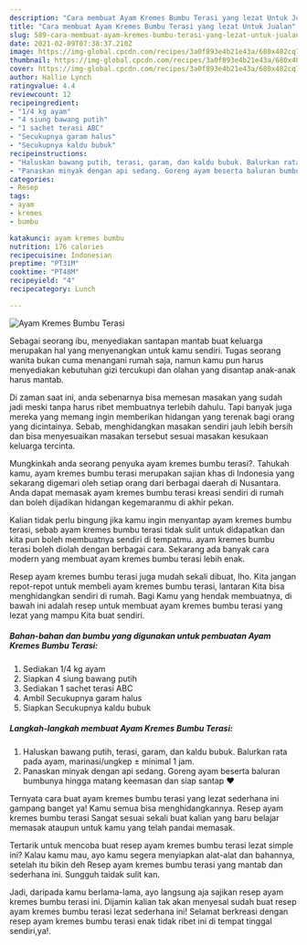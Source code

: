 ```yaml
---
description: "Cara membuat Ayam Kremes Bumbu Terasi yang lezat Untuk Jualan"
title: "Cara membuat Ayam Kremes Bumbu Terasi yang lezat Untuk Jualan"
slug: 589-cara-membuat-ayam-kremes-bumbu-terasi-yang-lezat-untuk-jualan
date: 2021-02-09T07:38:37.210Z
image: https://img-global.cpcdn.com/recipes/3a0f893e4b21e43a/680x482cq70/ayam-kremes-bumbu-terasi-foto-resep-utama.jpg
thumbnail: https://img-global.cpcdn.com/recipes/3a0f893e4b21e43a/680x482cq70/ayam-kremes-bumbu-terasi-foto-resep-utama.jpg
cover: https://img-global.cpcdn.com/recipes/3a0f893e4b21e43a/680x482cq70/ayam-kremes-bumbu-terasi-foto-resep-utama.jpg
author: Hallie Lynch
ratingvalue: 4.4
reviewcount: 12
recipeingredient:
- "1/4 kg ayam"
- "4 siung bawang putih"
- "1 sachet terasi ABC"
- "Secukupnya garam halus"
- "Secukupnya kaldu bubuk"
recipeinstructions:
- "Haluskan bawang putih, terasi, garam, dan kaldu bubuk. Balurkan rata pada ayam, marinasi/ungkep ± minimal 1 jam."
- "Panaskan minyak dengan api sedang. Goreng ayam beserta baluran bumbunya hingga matang keemasan dan siap santap ❤"
categories:
- Resep
tags:
- ayam
- kremes
- bumbu

katakunci: ayam kremes bumbu 
nutrition: 176 calories
recipecuisine: Indonesian
preptime: "PT31M"
cooktime: "PT48M"
recipeyield: "4"
recipecategory: Lunch

---
```



![Ayam Kremes Bumbu Terasi](https://img-global.cpcdn.com/recipes/3a0f893e4b21e43a/680x482cq70/ayam-kremes-bumbu-terasi-foto-resep-utama.jpg)

Sebagai seorang ibu, menyediakan santapan mantab buat keluarga merupakan hal yang menyenangkan untuk kamu sendiri. Tugas seorang  wanita bukan cuma menangani rumah saja, namun kamu pun harus menyediakan kebutuhan gizi tercukupi dan olahan yang disantap anak-anak harus mantab.

Di zaman  saat ini, anda sebenarnya bisa memesan masakan yang sudah jadi meski tanpa harus ribet membuatnya terlebih dahulu. Tapi banyak juga mereka yang memang ingin memberikan hidangan yang terenak bagi orang yang dicintainya. Sebab, menghidangkan masakan sendiri jauh lebih bersih dan bisa menyesuaikan masakan tersebut sesuai masakan kesukaan keluarga tercinta. 



Mungkinkah anda seorang penyuka ayam kremes bumbu terasi?. Tahukah kamu, ayam kremes bumbu terasi merupakan sajian khas di Indonesia yang sekarang digemari oleh setiap orang dari berbagai daerah di Nusantara. Anda dapat memasak ayam kremes bumbu terasi kreasi sendiri di rumah dan boleh dijadikan hidangan kegemaranmu di akhir pekan.

Kalian tidak perlu bingung jika kamu ingin menyantap ayam kremes bumbu terasi, sebab ayam kremes bumbu terasi tidak sulit untuk didapatkan dan kita pun boleh membuatnya sendiri di tempatmu. ayam kremes bumbu terasi boleh diolah dengan berbagai cara. Sekarang ada banyak cara modern yang membuat ayam kremes bumbu terasi lebih enak.

Resep ayam kremes bumbu terasi juga mudah sekali dibuat, lho. Kita jangan repot-repot untuk membeli ayam kremes bumbu terasi, lantaran Kita bisa menghidangkan sendiri di rumah. Bagi Kamu yang hendak membuatnya, di bawah ini adalah resep untuk membuat ayam kremes bumbu terasi yang lezat yang mampu Kita buat sendiri.

<!--inarticleads1-->

##### Bahan-bahan dan bumbu yang digunakan untuk pembuatan Ayam Kremes Bumbu Terasi:

1. Sediakan 1/4 kg ayam
1. Siapkan 4 siung bawang putih
1. Sediakan 1 sachet terasi ABC
1. Ambil Secukupnya garam halus
1. Siapkan Secukupnya kaldu bubuk




<!--inarticleads2-->

##### Langkah-langkah membuat Ayam Kremes Bumbu Terasi:

1. Haluskan bawang putih, terasi, garam, dan kaldu bubuk. Balurkan rata pada ayam, marinasi/ungkep ± minimal 1 jam.
1. Panaskan minyak dengan api sedang. Goreng ayam beserta baluran bumbunya hingga matang keemasan dan siap santap ❤




Ternyata cara buat ayam kremes bumbu terasi yang lezat sederhana ini gampang banget ya! Kamu semua bisa menghidangkannya. Resep ayam kremes bumbu terasi Sangat sesuai sekali buat kalian yang baru belajar memasak ataupun untuk kamu yang telah pandai memasak.

Tertarik untuk mencoba buat resep ayam kremes bumbu terasi lezat simple ini? Kalau kamu mau, ayo kamu segera menyiapkan alat-alat dan bahannya, setelah itu bikin deh Resep ayam kremes bumbu terasi yang mantab dan sederhana ini. Sungguh taidak sulit kan. 

Jadi, daripada kamu berlama-lama, ayo langsung aja sajikan resep ayam kremes bumbu terasi ini. Dijamin kalian tak akan menyesal sudah buat resep ayam kremes bumbu terasi lezat sederhana ini! Selamat berkreasi dengan resep ayam kremes bumbu terasi enak tidak ribet ini di tempat tinggal sendiri,ya!.

